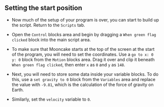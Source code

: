 ## Setting the start position

- Now much of the setup of your program is over, you can start to build up the script. Return to the `Scripts` tab.

- Open the `Control` blocks area and begin by dragging a `When green flag clicked` block into the main script area.

- To make sure that Mooncake starts at the top of the screen at the start of the program, you will need to set the coordinates. Use a `go to x: 0  y: 0` block from the `Motion` blocks area. Drag it over and clip it beneath `When green flag clicked`, then enter `x` as `0` and `y` as `148`.

- Next, you will need to store some data inside your variable blocks. To do this, use a `set gravity to 0` block from the `Variables` area and replace the value with `-9.81`, which is the calculation of the force of gravity on Earth.

- Similarly, set the `velocity` variable to `0`.

